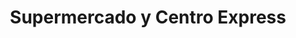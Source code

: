 ---
title: "Supermercado y Centro Express"
url: /purranque/supermercado-y-centro-express/
shop: Supermarkt
---